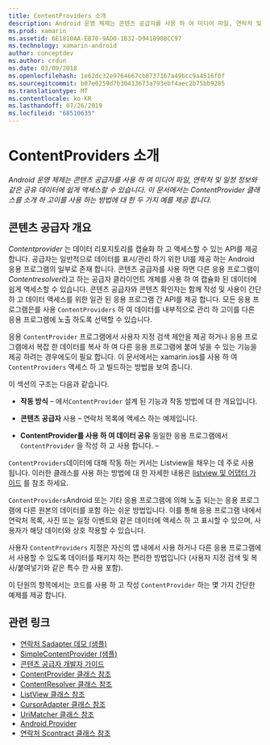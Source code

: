 ```yaml
---
title: ContentProviders 소개
description: Android 운영 체제는 콘텐츠 공급자를 사용 하 여 미디어 파일, 연락처 및 일정 정보와 같은 공유 데이터에 쉽게 액세스할 수 있습니다. 이 문서에서는 ContentProvider 클래스를 소개 하 고이를 사용 하는 방법에 대 한 두 가지 예를 제공 합니다.
ms.prod: xamarin
ms.assetid: 6E1810AA-EB70-9AD0-1B32-D9418908CC97
ms.technology: xamarin-android
author: conceptdev
ms.author: crdun
ms.date: 03/09/2018
ms.openlocfilehash: 1e62dc32e9764667cb8737167a49bcc9a4516f0f
ms.sourcegitcommit: b07e0259d7b30413673a793ebf4aec2b75bb9285
ms.translationtype: MT
ms.contentlocale: ko-KR
ms.lasthandoff: 07/26/2019
ms.locfileid: "68510635"
---
```

# <a name="intro-to-contentproviders"></a>ContentProviders 소개

_Android 운영 체제는 콘텐츠 공급자를 사용 하 여 미디어 파일, 연락처 및 일정 정보와 같은 공유 데이터에 쉽게 액세스할 수 있습니다. 이 문서에서는 ContentProvider 클래스를 소개 하 고이를 사용 하는 방법에 대 한 두 가지 예를 제공 합니다._


## <a name="content-providers-overview"></a>콘텐츠 공급자 개요

*Contentprovider* 는 데이터 리포지토리를 캡슐화 하 고 액세스할 수 있는 API를 제공 합니다. 공급자는 일반적으로 데이터를 표시/관리 하기 위한 UI를 제공 하는 Android 응용 프로그램의 일부로 존재 합니다. 콘텐츠 공급자를 사용 하면 다른 응용 프로그램이 *Contentresolver*라고 하는 공급자 클라이언트 개체를 사용 하 여 캡슐화 된 데이터에 쉽게 액세스할 수 있습니다. 콘텐츠 공급자와 콘텐츠 확인자는 함께 작성 및 사용이 간단 하 고 데이터 액세스를 위한 일관 된 응용 프로그램 간 API를 제공 합니다. 모든 응용 프로그램은를 사용 `ContentProviders` 하 여 데이터를 내부적으로 관리 하 고이를 다른 응용 프로그램에 노출 하도록 선택할 수 있습니다.

응용 `ContentProvider` 프로그램에서 사용자 지정 검색 제안을 제공 하거나 응용 프로그램에서 복잡 한 데이터를 복사 하 여 다른 응용 프로그램에 붙여 넣을 수 있는 기능을 제공 하려는 경우에도이 필요 합니다. 이 문서에서는 xamarin.ios를 사용 하 여 `ContentProviders` 액세스 하 고 빌드하는 방법을 보여 줍니다.

이 섹션의 구조는 다음과 같습니다.

- **작동 방식** &ndash; 에서`ContentProvider` 설계 된 기능과 작동 방법에 대 한 개요입니다.

- **콘텐츠 공급자** 사용 &ndash; 연락처 목록에 액세스 하는 예제입니다.

- **ContentProvider를 사용 하 여 데이터 공유** 동일한 응용 프로그램에서 `ContentProvider` 을 작성 하 고 사용 합니다. &ndash;

`ContentProviders`데이터에 대해 작동 하는 커서는 Listview을 채우는 데 주로 사용 됩니다. 이러한 클래스를 사용 하는 방법에 대 한 자세한 내용은 [listview 및 어댑터 가이드](~/android/user-interface/layouts/list-view/index.md) 를 참조 하세요.

`ContentProviders`Android 또는 기타 응용 프로그램에 의해 노출 되는는 응용 프로그램에 다른 원본의 데이터를 포함 하는 쉬운 방법입니다. 이를 통해 응용 프로그램 내에서 연락처 목록, 사진 또는 일정 이벤트와 같은 데이터에 액세스 하 고 표시할 수 있으며, 사용자가 해당 데이터와 상호 작용할 수 있습니다.

사용자 `ContentProviders` 지정은 자신의 앱 내에서 사용 하거나 다른 응용 프로그램에서 사용할 수 있도록 데이터를 패키지 하는 편리한 방법입니다 (사용자 지정 검색 및 복사/붙여넣기와 같은 특수 한 사용 포함).

이 단원의 항목에서는 코드를 사용 하 고 작성 `ContentProvider` 하는 몇 가지 간단한 예제를 제공 합니다.



## <a name="related-links"></a>관련 링크

- [연락처 Sadapter 데모 (샘플)](https://developer.xamarin.com/samples/monodroid/PlatformFeatures/ContactsAdapterDemo/)
- [SimpleContentProvider (샘플)](https://developer.xamarin.com/samples/monodroid/PlatformFeatures/SimpleContentProvider)
- [콘텐츠 공급자 개발자 가이드](https://developer.android.com/guide/topics/providers/content-providers.html)
- [ContentProvider 클래스 참조](xref:Android.Content.ContentProvider)
- [ContentResolver 클래스 참조](xref:Android.Content.ContentResolver)
- [ListView 클래스 참조](xref:Android.Widget.ListView)
- [CursorAdapter 클래스 참조](xref:Android.Widget.CursorAdapter)
- [UriMatcher 클래스 참조](xref:Android.Content.UriMatcher)
- [Android.Provider](xref:Android.Provider)
- [연락처 Scontract 클래스 참조](xref:Android.Provider.ContactsContract)

